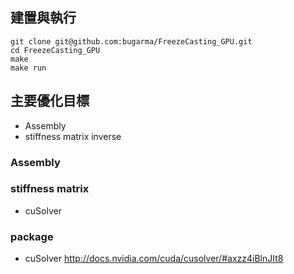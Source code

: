 ## 建置與執行
```
git clone git@github.com:bugarma/FreezeCasting_GPU.git
cd FreezeCasting_GPU
make
make run
```

## 主要優化目標
 - Assembly
 - stiffness matrix inverse


### Assembly


### stiffness matrix
 - cuSolver

### package
 - cuSolver
 http://docs.nvidia.com/cuda/cusolver/#axzz4iBlnJIt8